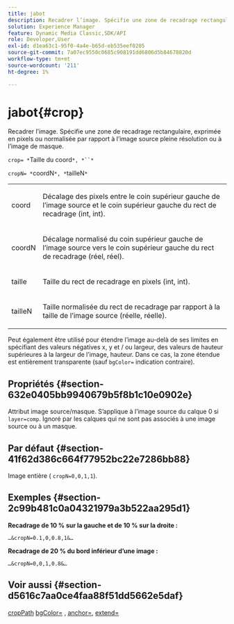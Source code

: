 ```yaml
---
title: jabot
description: Recadrer l’image. Spécifie une zone de recadrage rectangulaire, exprimée en pixels ou normalisée par rapport à l’image source pleine résolution ou à l’image de masque.
solution: Experience Manager
feature: Dynamic Media Classic,SDK/API
role: Developer,User
exl-id: d1ea63c1-95f0-4a4e-b65d-eb535eef0205
source-git-commit: 7a07ec9550c0685c908191dd6806d5b84678820d
workflow-type: tm+mt
source-wordcount: '211'
ht-degree: 1%

---
```


# jabot{#crop}

Recadrer l’image. Spécifie une zone de recadrage rectangulaire, exprimée en pixels ou normalisée par rapport à l’image source pleine résolution ou à l’image de masque.

`crop= *`Taille du coord`*, *``*`

`cropN= *`coordN`*, *`tailleN`*`

<table id="simpletable_472A9AD67AA64419B0877B0535F8B14A"> 
 <tr class="strow"> 
  <td class="stentry"> <p><span class="codeph"><span class="varname"> coord</span></span> </p> </td> 
  <td class="stentry"> <p>Décalage des pixels entre le coin supérieur gauche de l’image source et le coin supérieur gauche du rect de recadrage (int, int). </p></td> 
 </tr> 
 <tr class="strow"> 
  <td class="stentry"> <p><span class="codeph"><span class="varname"> coordN</span></span> </p> </td> 
  <td class="stentry"> <p>Décalage normalisé du coin supérieur gauche de l’image source vers le coin supérieur gauche du rect de recadrage (réel, réel). </p></td> 
 </tr> 
 <tr class="strow"> 
  <td class="stentry"> <p><span class="codeph"><span class="varname"> taille</span></span> </p></td> 
  <td class="stentry"> <p>Taille du rect de recadrage en pixels (int, int). </p></td> 
 </tr> 
 <tr class="strow"> 
  <td class="stentry"> <p><span class="codeph"><span class="varname"> tailleN</span></span> </p></td> 
  <td class="stentry"> <p>Taille normalisée du rect de recadrage par rapport à la taille de l’image source (réelle, réelle). </p></td> 
 </tr> 
</table>

Peut également être utilisé pour étendre l’image au-delà de ses limites en spécifiant des valeurs négatives x, y et / ou largeur, des valeurs de hauteur supérieures à la largeur de l’image, hauteur. Dans ce cas, la zone étendue est entièrement transparente (sauf `bgColor=` indication contraire).

## Propriétés {#section-632e0405bb9940679b5f8b1c10e0902e}

Attribut image source/masque. S’applique à l’image source du calque 0 si `layer=comp`. Ignoré par les calques qui ne sont pas associés à une image source ou à un masque.

## Par défaut {#section-41f62d386c664f77952bc22e7286bb88}

Image entière ( `cropN=0,0,1,1`).

## Exemples {#section-2c99b481c0a04321979a3b522aa295d1}

**Recadrage de 10 % sur la gauche et de 10 % sur la droite :**

`…&cropN=0.1,0,0.8,1&…`

**Recadrage de 20 % du bord inférieur d’une image :**

`…&cropN=0,0,1,0.8&…`

## Voir aussi {#section-d5616c7aa0ce4faa88f51dd5662e5daf}

[cropPath](/help/aem-is-ir-api/is-api/http-ref/image-serving-api-ref/c-http-protocol-reference/c-command-reference/r-croppath.md) [bgColor=](../../../../../is-api/http-ref/image-serving-api-ref/c-http-protocol-reference/c-command-reference/r-bgcolor.md#reference-441371ba4ef54fe781887c5ae448f6ab) , [anchor=](../../../../../is-api/http-ref/image-serving-api-ref/c-http-protocol-reference/c-command-reference/r-anchor.md#reference-6661e548ab284b82828d8d94c8ddeb7c), [extend=](../../../../../is-api/http-ref/image-serving-api-ref/c-http-protocol-reference/c-command-reference/r-extend.md#reference-7e9156beb285459d830e2d56782a74ac)
